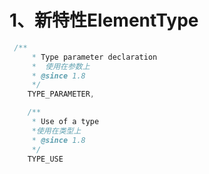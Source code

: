 # 1、新特性**ElementType** 

```java
 /**
     * Type parameter declaration
     *	使用在参数上
     * @since 1.8
     */
    TYPE_PARAMETER,

    /**
     * Use of a type
     *使用在类型上
     * @since 1.8
     */
    TYPE_USE
```

```

```

